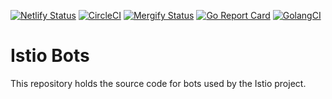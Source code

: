 [![Netlify Status](https://api.netlify.com/api/v1/badges/a715c78f-3246-45a0-b158-f0b884d163de/deploy-status)](https://app.netlify.com/sites/bots-istio-io/deploys)
[![CircleCI](https://circleci.com/gh/istio/bots.svg?style=svg)](https://circleci.com/gh/istio/bots)
[![Mergify Status](https://gh.mergify.io/badges/istio/bots.png?style=cut)](https://mergify.io)
[![Go Report Card](https://goreportcard.com/badge/github.com/istio/bots)](https://goreportcard.com/report/github.com/istio/bots)
[![GolangCI](https://golangci.com/badges/github.com/istio/bots.svg)](https://golangci.com/r/github.com/istio/bots)

# Istio Bots

This repository holds the source code for bots used by the Istio project.

